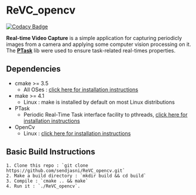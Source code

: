 # ReVC_opencv
[![Codacy Badge](https://api.codacy.com/project/badge/Grade/16f57a015f5d447b9ce1ce8042d2af1e)](https://app.codacy.com/app/sendjasni/ReVC_opencv?utm_source=github.com&utm_medium=referral&utm_content=sendjasni/ReVC_opencv&utm_campaign=Badge_Grade_Dashboard)



**Real-time Video Capture** is a simple application for capturing periodicly images from a camera and applying some computer vision processing on it. The [**PTask**](https://github.com/glipari/ptask) lib were used to ensure task-related real-times properties.  

## Dependencies

* cmake >= 3.5
  	* All OSes : [click here for installation instructions](https://cmake.org/install/)
* make >= 4.1
  	* Linux : make is installed by default on most Linux distributions
* PTask 
  	* Periodic Real-Time Task interface facility to pthreads, [click here for installation instructions](https://github.com/glipari/ptask#compiling)
* OpenCv 
  	* Linux :  [click here for installation instructions](https://docs.opencv.org/3.4/d7/d9f/tutorial_linux_install.html)

## Basic Build Instructions

	1. Clone this repo : `git clone https://github.com/sendjasni/ReVC_opencv.git`
	2. Make a build directory : `mkdir build && cd build`
	3. Compile : `cmake .. && make`
	4. Run it : `./ReVC_opencv`.
